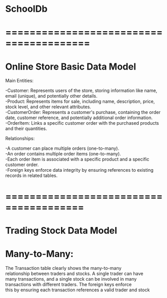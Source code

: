 # SchoolDb

# ========================================
# Online Store Basic Data Model 

 Main Entities:

-Customer: Represents users of the store, storing information 
  like name, email (unique), and potentially other details. <br>
-Product: Represents items for sale, including name, description, 
  price, stock level, and other relevant attributes.  <br>
-CustomerOrder: Represents a customer's purchase, containing 
  the order date, customer reference, and potentially additional order information.<br>
-OrderItem: Links a specific customer order with the 
purchased products and their quantities.<br>

Relationships:

-A customer can place multiple orders (one-to-many).<br>
-An order contains multiple order items (one-to-many).<br>
-Each order item is associated with a specific product 
 and a specific customer order.<br>
-Foreign keys enforce data integrity by ensuring 
 references to existing records in related tables.<br>

 # =======================================
 # Trading Stock Data Model

 # Many-to-Many:<br> 
  The Transaction table clearly shows the many-to-many  <br> 
  relationship between traders and stocks. A single trader can have <br>
  many transactions, and a single stock can be involved in many <br>
  transactions with different traders. The foreign keys enforce <br>
  this by ensuring each transaction references a valid trader and stock <br>


 
